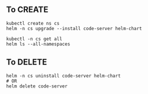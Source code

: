 ## To CREATE
```
kubectl create ns cs
helm -n cs upgrade --install code-server helm-chart

kubectl -n cs get all
helm ls --all-namespaces
```

## To DELETE
```
helm -n cs uninstall code-server helm-chart
# OR
helm delete code-server
```